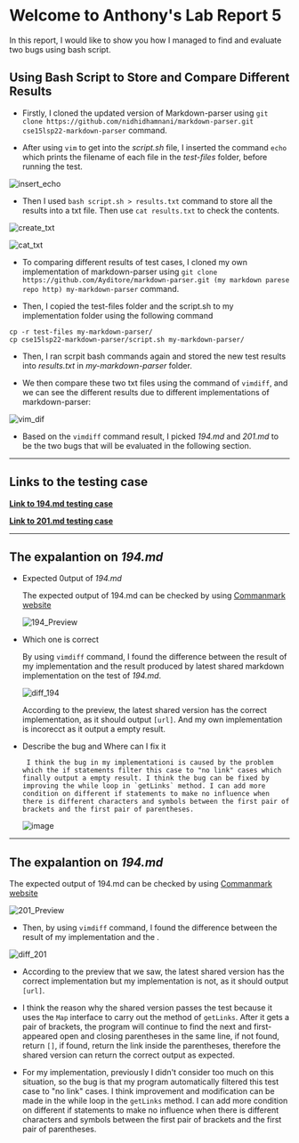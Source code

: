 # Welcome to Anthony's Lab Report 5

In this report, I would like to show you how I managed to find and evaluate two bugs using bash script. 

## Using Bash Script to Store and Compare Different Results  

* Firstly, I cloned the updated version of Markdown-parser using `git clone https://github.com/nidhidhamnani/markdown-parser.git cse15lsp22-markdown-parser` command.  

* After using `vim` to get into the _script.sh_ file, I inserted the command `echo` which prints the filename of each file in the _test-files_ folder, before running the test.  

![insert_echo](insert_echo.png)  

* Then I used `bash script.sh > results.txt` command to store all the results into a txt file. Then use `cat results.txt` to check the contents.  

![create_txt](bash_txt.png)

![cat_txt](cat_txt.png)

* To comparing different results of test cases, I cloned my own implementation of markdown-parser using `git clone https://github.com/Ayditore/markdown-parser.git (my markdown parese repo http) my-markdown-parser` command.

* Then, I copied the test-files folder and the script.sh to my implementation folder using the following command

```
cp -r test-files my-markdown-parser/
cp cse15lsp22-markdown-parser/script.sh my-markdown-parser/
```

* Then, I ran scrpit bash commands again and stored the new test results into _results.txt_ in _my-markdown-parser_ folder.

* We then compare these two txt files using the command of `vimdiff`, and we can see the different results due to different implementations of markdown-parser:

![vim_dif](vim_dif.png)

* Based on the `vimdiff` command result, I picked _194.md_ and _201.md_ to be the two bugs that will be evaluated in the following section.

---

## Links to the testing case 
[**Link to 194.md testing case**](https://github.com/nidhidhamnani/markdown-parser/blob/main/test-files/194.md)

[**Link to 201.md testing case**](https://github.com/nidhidhamnani/markdown-parser/blob/main/test-files/201.md)

---

## The expalantion on _194.md_


* Expected 0utput of _194.md_

    The expected output of 194.md can be checked by using [Commanmark website](https://spec.commonmark.org/dingus/)

    ![194_Preview](194_Preview.png)


* Which one is correct

    By using `vimdiff` command, I found the difference between the result of my implementation and the result produced by latest shared markdown implementation on the test of _194.md_.

    ![diff_194](vim_dif_194.png)

    According to the preview, the latest shared version has the correct implementation, as it should output `[url]`. And my own implementation is incorecct as it output a empty result.

* Describe the bug and Where can I fix it

       I think the bug in my implementationi is caused by the problem which the if statements filter this case to "no link" cases which finally output a empty result. I think the bug can be fixed by improving the while loop in `getLinks` method. I can add more condition on different if statements to make no influence when there is different characters and symbols between the first pair of brackets and the first pair of parentheses.

    ![image]()

---

## The expalantion on _194.md_
The expected output of 194.md can be checked by using [Commanmark website](https://spec.commonmark.org/dingus/)

![201_Preview](201_Preview.png)

* Then, by using `vimdiff` command, I found the difference between the result of my implementation and the .

![diff_201](vim_dif_201.png)

* According to the preview that we saw, the latest shared version has the correct implementation but my implementation is not, as it should output `[url]`.

* I think the reason why the shared version passes the test because it uses the `Map` interface to carry out the method of `getLinks`. After it gets a pair of brackets, the program will continue to find the next and first-appeared open and closing parentheses in the same line, if not found, return `[]`, if found, return the link inside the parentheses, therefore the shared version can return the correct output as expected.

* For my implementation, previously I didn't consider too much on this situation, so the bug is that my program automatically filtered this test case to "no link" cases. I think improvement and modification can be made in the while loop in the `getLinks` method. I can add more condition on different if statements to make no influence when there is different characters and symbols between the first pair of brackets and the first pair of parentheses.